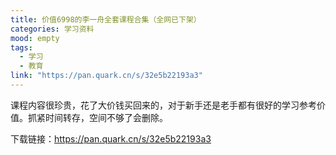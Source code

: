 ```yaml
---
title: 价值6998的李一舟全套课程合集（全网已下架）
categories: 学习资料
mood: empty
tags:
  - 学习
  - 教育
link: "https://pan.quark.cn/s/32e5b22193a3"
---
```





课程内容很珍贵，花了大价钱买回来的，对于新手还是老手都有很好的学习参考价值。抓紧时间转存，空间不够了会删除。


下载链接：https://pan.quark.cn/s/32e5b22193a3








